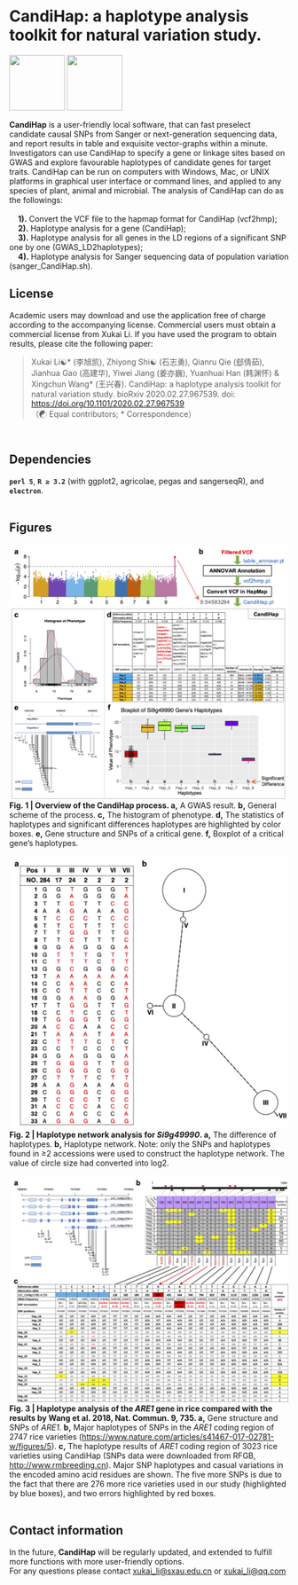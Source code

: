 # CandiHap: a haplotype analysis toolkit for natural variation study.

<img src="https://github.com/xukaili/CandiHap/blob/master/Figures/logo_mac.gif" width="100" height="100"> <img src="https://github.com/xukaili/CandiHap/blob/master/Figures/logo_win.gif" width="100" height="100">

**CandiHap** is a user-friendly local software, that can fast preselect candidate causal SNPs from Sanger or next-generation sequencing data, and report results in table and exquisite vector-graphs within a minute. Investigators can use CandiHap to specify a gene or linkage sites based on GWAS and explore favourable haplotypes of candidate genes for target traits. CandiHap can be run on computers with Windows, Mac, or UNIX platforms in graphical user interface or command lines, and applied to any species of plant, animal and microbial. The analysis of CandiHap can do as the followings: </br></br>
    **1).** Convert the VCF file to the hapmap format for CandiHap (vcf2hmp);</br>
    **2).** Haplotype analysis for a gene (CandiHap);</br>
    **3).** Haplotype analysis for all genes in the LD regions of a significant SNP one by one (GWAS_LD2haplotypes);</br>
    **4).** Haplotype analysis for Sanger sequencing data of population variation (sanger_CandiHap.sh).</br>

## License
Academic users may download and use the application free of charge according to the accompanying license. Commercial users must obtain a commercial license from Xukai Li. If you have used the program to obtain results, please cite the following paper:</br>

> Xukai Li☯* (李旭凯), Zhiyong Shi☯ (石志勇), Qianru Qie (郄倩茹), Jianhua Gao (高建华), Yiwei Jiang (姜亦巍), Yuanhuai Han (韩渊怀) & Xingchun Wang* (王兴春). CandiHap: a haplotype analysis toolkit for natural variation study. bioRxiv 2020.02.27.967539. doi: https://doi.org/10.1101/2020.02.27.967539</br>
> （☯ Equal contributors; * Correspondence）</br>
</br>

## Dependencies
__`perl 5`__, __`R ≥ 3.2`__ (with ggplot2, agricolae, pegas and sangerseqR), and __`electron`__. </br></br>

## Figures
![CandiHap](Figures/CandiHap.png)
**Fig. 1 | Overview of the CandiHap process. a,** A GWAS result. **b,** General scheme of the process. **c,** The histogram of phenotype. **d,** The statistics of haplotypes and significant differences haplotypes are highlighted by color boxes. **e,** Gene structure and SNPs of a critical gene. **f,** Boxplot of a critical gene’s haplotypes. </br>

![HaploNet](Figures/HaploNet.png)
**Fig. 2 | Haplotype network analysis for *Si9g49990*. a,** The difference of haplotypes. **b,** Haplotype network. Note: only the SNPs and haplotypes found in ≥2 accessions were used to construct the haplotype network. The value of circle size had converted into log2. </br>

![Rice-2018_Nat_Commun_9_735](Figures/Rice-2018_Nat_Commun_9_735.png)
**Fig. 3 | Haplotype analysis of the *ARE1* gene in rice compared with the results by Wang et al. 2018, Nat. Commun. 9, 735. a,** Gene structure and SNPs of *ARE1*. **b,** Major haplotypes of SNPs in the *ARE1* coding region of 2747 rice varieties (https://www.nature.com/articles/s41467-017-02781-w/figures/5). **c,** The haplotype results of *ARE1* coding region of 3023 rice varieties using CandiHap (SNPs data were downloaded from RFGB, http://www.rmbreeding.cn). Major SNP haplotypes and casual variations in the encoded amino acid residues are shown. The five more SNPs is due to the fact that there are 276 more rice varieties used in our study (highlighted by blue boxes), and two errors highlighted by red boxes. </br></br>

## Contact information
In the future, **CandiHap** will be regularly updated, and extended to fulfill more functions with more user-friendly options.</br>
For any questions please contact xukai_li@sxau.edu.cn or xukai_li@qq.com </br>
